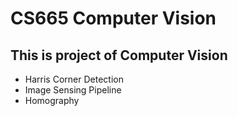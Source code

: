 

# CS665 Computer Vision 
## This is project of Computer Vision

* Harris Corner Detection
* Image Sensing Pipeline
* Homography

